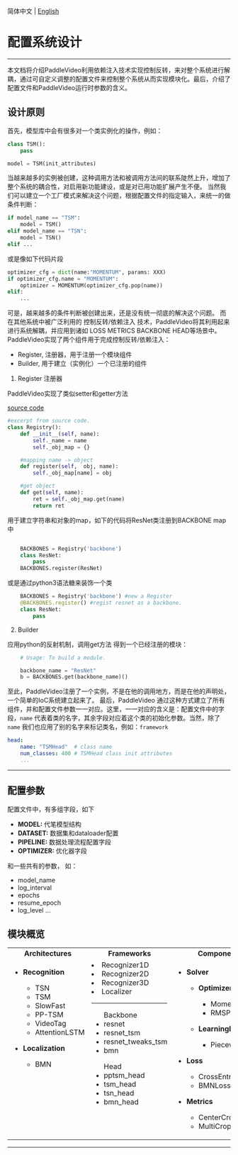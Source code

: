 简体中文 | [English](../../en/tutorials/config.md)

# 配置系统设计

---

本文档将介绍PaddleVideo利用依赖注入技术实现控制反转，来对整个系统进行解耦，通过可自定义调整的配置文件来控制整个系统从而实现模块化。最后，介绍了配置文件和PaddleVideo运行时参数的含义。


## 设计原则

首先，模型库中会有很多对一个类实例化的操作，例如：

```python
class TSM():
    pass

model = TSM(init_attributes)
```
当越来越多的实例被创建，这种调用方法和被调用方法间的联系陡然上升，增加了整个系统的耦合性，对启用新功能建设，或是对已用功能扩展产生不便。
当然我们可以建立一个工厂模式来解决这个问题，根据配置文件的指定输入，来统一的做条件判断：

```python
if model_name == "TSM":
    model = TSM()
elif model_name == "TSN":
    model = TSN()
elif ...
```
或是像如下代码片段

```python
optimizer_cfg = dict(name:"MOMENTUM", params: XXX)
if optimizer_cfg.name = "MOMENTUM":
    optimizer = MOMENTUM(optimizer_cfg.pop(name))
elif:
    ...
```

可是，越来越多的条件判断被创建出来，还是没有统一彻底的解决这个问题。
而在其他系统中被广泛利用的 控制反转/依赖注入 技术，PaddleVideo将其利用起来进行系统解耦，并应用到诸如 LOSS METRICS BACKBONE HEAD等场景中。
PaddleVideo实现了两个组件用于完成控制反转/依赖注入：

- Register, 注册器，用于注册一个模块组件
- Builder, 用于建立（实例化）一个已注册的组件

1. Register 注册器

PaddleVideo实现了类似setter和getter方法

[source code](../../paddlevideo/utils/registry.py)

```python
#excerpt from source code.
class Registry():
    def __init__(self, name):
        self._name = name
        self._obj_map = {}

    #mapping name -> object
    def register(self,  obj, name):
        self._obj_map[name] = obj

    #get object
    def get(self, name):
        ret = self._obj_map.get(name)
        return ret
```

用于建立字符串和对象的map，如下的代码将ResNet类注册到BACKBONE map中

```python

    BACKBONES = Registry('backbone')
    class ResNet:
        pass
    BACKBONES.register(ResNet)
```

或是通过python3语法糖来装饰一个类

```python
    BACKBONES = Registry('backbone') #new a Register
    @BACKBONES.register() #regist resnet as a backbone.
    class ResNet:
        pass
```

2. Builder

应用python的反射机制，调用get方法 得到一个已经注册的模块：
```python
    # Usage: To build a module.

    backbone_name = "ResNet"
    b = BACKBONES.get(backbone_name)()
```

至此，PaddleVideo注册了一个实例，不是在他的调用地方，而是在他的声明处，一个简单的IoC系统建立起来了。
最后，PaddleVideo 通过这种方式建立了所有组件，并和配置文件参数一一对应。这里，一一对应的含义是：配置文件中的字段，`name` 代表着类的名字，其余字段对应着这个类的初始化参数。当然，除了`name` 我们也应用了别的名字来标记类名，例如：`framework`

```yaml
head:
    name: "TSMHead"  # class name
    num_classes: 400 # TSMHead class init attributes
    ...
```

---

## 配置参数

配置文件中，有多组字段，如下

- **MODEL:** 代笔模型结构
- **DATASET:** 数据集和dataloader配置
- **PIPELINE:** 数据处理流程配置字段
- **OPTIMIZER:** 优化器字段

和一些共有的参数， 如：

- model_name
- log_interval
- epochs
- resume_epoch
- log_level
...

## 模块概览

<table>
  <tbody>
    <tr align="center" valign="bottom">
      <td>
        <b>Architectures</b>
      </td>
      <td>
        <b>Frameworks</b>
      </td>
      <td>
        <b>Components</b>
      </td>
      <td>
        <b>Data Augmentation</b>
      </td>
    </tr>
    <tr valign="top">
      <td>
        <ul><li><b>Recognition</b></li>
          <ul>
            <li>TSN</li>
            <li>TSM</li>
            <li>SlowFast</li>
            <li>PP-TSM</li>
            <li>VideoTag</li>
            <li>AttentionLSTM</li>
          </ul>
        </ul>
        <ul><li><b>Localization</b></li>
          <ul>
            <li>BMN</li>
          </ul>
        </ul>
      </td>
      <td>
          <li>Recognizer1D</li>
          <li>Recognizer2D</li>
          <li>Recognizer3D</li>
          <li>Localizer</li>
        <HR></HR>
        <ul>Backbone
            <li>resnet</li>
            <li>resnet_tsm</li>
            <li>resnet_tweaks_tsm</li>
            <li>bmn</li>
        </ul>
        <ul>Head
            <li>pptsm_head</li>
            <li>tsm_head</li>
            <li>tsn_head</li>
            <li>bmn_head</li>
            <slowfast_head></li>
            <bmn_head></li>
        </ul>
      </td>
      <td>
        <ul><li><b>Solver</b></li>
          <ul><li><b>Optimizer</b></li>
              <ul>
                <li>Momentum</li>
                <li>RMSProp</li>
              </ul>
          </ul>
          <ul><li><b>LearningRate</b></li>
              <ul>
                <li>PiecewiseDecay</li>
              </ul>
          </ul>
        </ul>
        <ul><li><b>Loss</b></li>
          <ul>
            <li>CrossEntropy</li>
            <li>BMNLoss</li>
          </ul>
        </ul>
        <ul><li><b>Metrics</b></li>
          <ul>
            <li>CenterCrop</li>
            <li>MultiCrop</li>
          </ul>
        </ul>
      </td>
      <td>
        <ul><li><b>Video</b></li>
          <ul>
            <li>Mixup</li>
            <li>Cutmix</li>
          </ul>
        </ul>
        <ul><li><b>Image</b></li>
            <ul>
                <li>Scale</li>
                <li>Random FLip</li>
                <li>Jitter Scale</li>
                <li>Crop</li>
                <li>MultiCrop</li>
                <li>Center Crop</li>
                <li>MultiScaleCrop</li>
                <li>Random Crop</li>
                <li>PackOutput</li>
            </ul>
         </ul>
      </td>
    </tr>


</td>
    </tr>
  </tbody>
</table>

---

